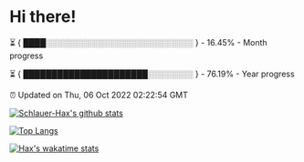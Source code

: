 # Hi there!

⏳ { ████░░░░░░░░░░░░░░░░░░░░░░░░░░ } - 16.45% - Month progress

⏳ { ██████████████████████░░░░░░░░ } - 76.19% - Year progress

⏰ Updated on Thu, 06 Oct 2022 02:22:54 GMT


[![Schlauer-Hax's github stats](https://github-readme-stats.vercel.app/api?username=Schlauer-Hax&show_icons=true&theme=dark&count_private=true)](https://github.com/Schlauer-Hax)


[![Top Langs](https://github-readme-stats.vercel.app/api/top-langs/?username=Schlauer-Hax&layout=compact&theme=dark)](https://github.com/Schlauer-Hax?tab=repositories)


[![Hax's wakatime stats](https://github-readme-stats.vercel.app/api/wakatime?username=Hax&theme=dark)](https://wakatime.com/@Hax)

